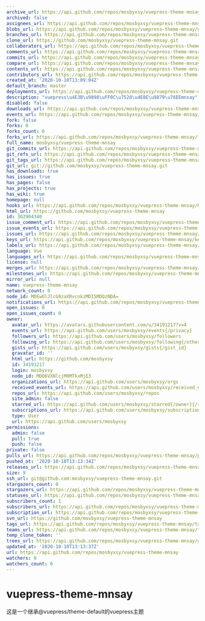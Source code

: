 ```yaml
---
archive_url: https://api.github.com/repos/mosbyxsy/vuepress-theme-mnsay/{archive_format}{/ref}
archived: false
assignees_url: https://api.github.com/repos/mosbyxsy/vuepress-theme-mnsay/assignees{/user}
blobs_url: https://api.github.com/repos/mosbyxsy/vuepress-theme-mnsay/git/blobs{/sha}
branches_url: https://api.github.com/repos/mosbyxsy/vuepress-theme-mnsay/branches{/branch}
clone_url: https://github.com/mosbyxsy/vuepress-theme-mnsay.git
collaborators_url: https://api.github.com/repos/mosbyxsy/vuepress-theme-mnsay/collaborators{/collaborator}
comments_url: https://api.github.com/repos/mosbyxsy/vuepress-theme-mnsay/comments{/number}
commits_url: https://api.github.com/repos/mosbyxsy/vuepress-theme-mnsay/commits{/sha}
compare_url: https://api.github.com/repos/mosbyxsy/vuepress-theme-mnsay/compare/{base}...{head}
contents_url: https://api.github.com/repos/mosbyxsy/vuepress-theme-mnsay/contents/{+path}
contributors_url: https://api.github.com/repos/mosbyxsy/vuepress-theme-mnsay/contributors
created_at: '2020-10-10T13:09:04Z'
default_branch: master
deployments_url: https://api.github.com/repos/mosbyxsy/vuepress-theme-mnsay/deployments
description: "vuepress\u4E3B\u9898\uFF0C\u7528\u4E8E\u9879\u76EEmnsay"
disabled: false
downloads_url: https://api.github.com/repos/mosbyxsy/vuepress-theme-mnsay/downloads
events_url: https://api.github.com/repos/mosbyxsy/vuepress-theme-mnsay/events
fork: false
forks: 0
forks_count: 0
forks_url: https://api.github.com/repos/mosbyxsy/vuepress-theme-mnsay/forks
full_name: mosbyxsy/vuepress-theme-mnsay
git_commits_url: https://api.github.com/repos/mosbyxsy/vuepress-theme-mnsay/git/commits{/sha}
git_refs_url: https://api.github.com/repos/mosbyxsy/vuepress-theme-mnsay/git/refs{/sha}
git_tags_url: https://api.github.com/repos/mosbyxsy/vuepress-theme-mnsay/git/tags{/sha}
git_url: git://github.com/mosbyxsy/vuepress-theme-mnsay.git
has_downloads: true
has_issues: true
has_pages: false
has_projects: true
has_wiki: true
homepage: null
hooks_url: https://api.github.com/repos/mosbyxsy/vuepress-theme-mnsay/hooks
html_url: https://github.com/mosbyxsy/vuepress-theme-mnsay
id: 302904340
issue_comment_url: https://api.github.com/repos/mosbyxsy/vuepress-theme-mnsay/issues/comments{/number}
issue_events_url: https://api.github.com/repos/mosbyxsy/vuepress-theme-mnsay/issues/events{/number}
issues_url: https://api.github.com/repos/mosbyxsy/vuepress-theme-mnsay/issues{/number}
keys_url: https://api.github.com/repos/mosbyxsy/vuepress-theme-mnsay/keys{/key_id}
labels_url: https://api.github.com/repos/mosbyxsy/vuepress-theme-mnsay/labels{/name}
language: Vue
languages_url: https://api.github.com/repos/mosbyxsy/vuepress-theme-mnsay/languages
license: null
merges_url: https://api.github.com/repos/mosbyxsy/vuepress-theme-mnsay/merges
milestones_url: https://api.github.com/repos/mosbyxsy/vuepress-theme-mnsay/milestones{/number}
mirror_url: null
name: vuepress-theme-mnsay
network_count: 0
node_id: MDEwOlJlcG9zaXRvcnkzMDI5MDQzNDA=
notifications_url: https://api.github.com/repos/mosbyxsy/vuepress-theme-mnsay/notifications{?since,all,participating}
open_issues: 0
open_issues_count: 0
owner:
  avatar_url: https://avatars.githubusercontent.com/u/34191217?v=4
  events_url: https://api.github.com/users/mosbyxsy/events{/privacy}
  followers_url: https://api.github.com/users/mosbyxsy/followers
  following_url: https://api.github.com/users/mosbyxsy/following{/other_user}
  gists_url: https://api.github.com/users/mosbyxsy/gists{/gist_id}
  gravatar_id: ''
  html_url: https://github.com/mosbyxsy
  id: 34191217
  login: mosbyxsy
  node_id: MDQ6VXNlcjM0MTkxMjE3
  organizations_url: https://api.github.com/users/mosbyxsy/orgs
  received_events_url: https://api.github.com/users/mosbyxsy/received_events
  repos_url: https://api.github.com/users/mosbyxsy/repos
  site_admin: false
  starred_url: https://api.github.com/users/mosbyxsy/starred{/owner}{/repo}
  subscriptions_url: https://api.github.com/users/mosbyxsy/subscriptions
  type: User
  url: https://api.github.com/users/mosbyxsy
permissions:
  admin: false
  pull: true
  push: false
private: false
pulls_url: https://api.github.com/repos/mosbyxsy/vuepress-theme-mnsay/pulls{/number}
pushed_at: '2020-10-10T13:13:34Z'
releases_url: https://api.github.com/repos/mosbyxsy/vuepress-theme-mnsay/releases{/id}
size: 9
ssh_url: git@github.com:mosbyxsy/vuepress-theme-mnsay.git
stargazers_count: 0
stargazers_url: https://api.github.com/repos/mosbyxsy/vuepress-theme-mnsay/stargazers
statuses_url: https://api.github.com/repos/mosbyxsy/vuepress-theme-mnsay/statuses/{sha}
subscribers_count: 1
subscribers_url: https://api.github.com/repos/mosbyxsy/vuepress-theme-mnsay/subscribers
subscription_url: https://api.github.com/repos/mosbyxsy/vuepress-theme-mnsay/subscription
svn_url: https://github.com/mosbyxsy/vuepress-theme-mnsay
tags_url: https://api.github.com/repos/mosbyxsy/vuepress-theme-mnsay/tags
teams_url: https://api.github.com/repos/mosbyxsy/vuepress-theme-mnsay/teams
temp_clone_token: ''
trees_url: https://api.github.com/repos/mosbyxsy/vuepress-theme-mnsay/git/trees{/sha}
updated_at: '2020-10-10T13:13:37Z'
url: https://api.github.com/repos/mosbyxsy/vuepress-theme-mnsay
watchers: 0
watchers_count: 0
---
```


# vuepress-theme-mnsay

这是一个继承@vuepress/theme-default的vuepress主题